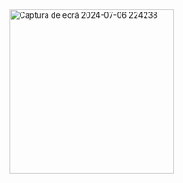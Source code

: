 
<img width="295" alt="Captura de ecrã 2024-07-06 224238" src="https://github.com/agnesblu29/Python-projects/assets/114758530/9410e2a3-fe7c-406d-aac8-9543cb3934e8">

